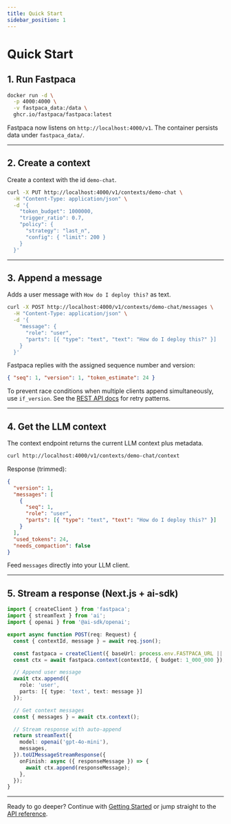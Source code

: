 ```yaml
---
title: Quick Start
sidebar_position: 1
---
```


# Quick Start

## 1. Run Fastpaca

```bash
docker run -d \
  -p 4000:4000 \
  -v fastpaca_data:/data \
  ghcr.io/fastpaca/fastpaca:latest
```

Fastpaca now listens on `http://localhost:4000/v1`. The container persists data under `fastpaca_data/`.

---

## 2. Create a context

Create a context with the id `demo-chat`.

```bash
curl -X PUT http://localhost:4000/v1/contexts/demo-chat \
  -H "Content-Type: application/json" \
  -d '{
    "token_budget": 1000000,
    "trigger_ratio": 0.7,
    "policy": {
      "strategy": "last_n",
      "config": { "limit": 200 }
    }
  }'
```

---

## 3. Append a message

Adds a user message with `How do I deploy this?` as text.

```bash
curl -X POST http://localhost:4000/v1/contexts/demo-chat/messages \
  -H "Content-Type: application/json" \
  -d '{
    "message": {
      "role": "user",
      "parts": [{ "type": "text", "text": "How do I deploy this?" }]
    }
  }'
```

Fastpaca replies with the assigned sequence number and version:

```json
{ "seq": 1, "version": 1, "token_estimate": 24 }
```

To prevent race conditions when multiple clients append simultaneously, use `if_version`. See the [REST API docs](../api/rest.md#handling-version-conflicts-409) for retry patterns.

---

## 4. Get the LLM context

The context endpoint returns the current LLM context plus metadata.

```bash
curl http://localhost:4000/v1/contexts/demo-chat/context
```

Response (trimmed):

```json
{
  "version": 1,
  "messages": [
    {
      "seq": 1,
      "role": "user",
      "parts": [{ "type": "text", "text": "How do I deploy this?" }]
    }
  ],
  "used_tokens": 24,
  "needs_compaction": false
}
```

Feed `messages` directly into your LLM client.

---

## 5. Stream a response (Next.js + ai-sdk)

```typescript title="app/api/chat/route.ts"
import { createClient } from 'fastpaca';
import { streamText } from 'ai';
import { openai } from '@ai-sdk/openai';

export async function POST(req: Request) {
  const { contextId, message } = await req.json();

  const fastpaca = createClient({ baseUrl: process.env.FASTPACA_URL || 'http://localhost:4000/v1' });
  const ctx = await fastpaca.context(contextId, { budget: 1_000_000 });

  // Append user message
  await ctx.append({
    role: 'user',
    parts: [{ type: 'text', text: message }]
  });

  // Get context messages
  const { messages } = await ctx.context();

  // Stream response with auto-append
  return streamText({
    model: openai('gpt-4o-mini'),
    messages,
  }).toUIMessageStreamResponse({
    onFinish: async ({ responseMessage }) => {
      await ctx.append(responseMessage);
    },
  });
}
```

---

Ready to go deeper? Continue with [Getting Started](./getting-started.md) or jump straight to the [API reference](../api/rest.md).

